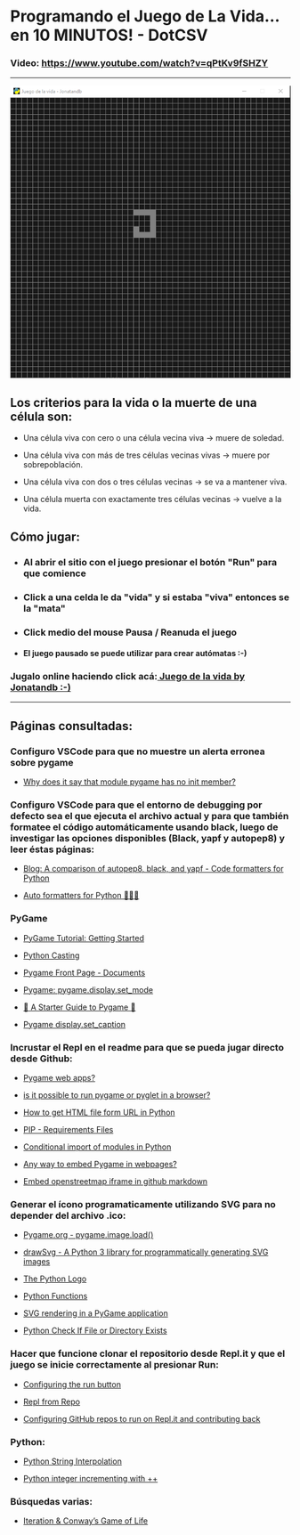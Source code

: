 # Programando el Juego de La Vida... en 10 MINUTOS! - DotCSV

### Video: <a href="https://www.youtube.com/watch?v=qPtKv9fSHZY" target="_blank">https://www.youtube.com/watch?v=qPtKv9fSHZY</a>

---

<p align="center">
    <a href="https://repl.it/@Jonatandb/DotCSV-Juego-de-la-vida" target="_blank">
            <img src="Juego_de_la_vida_Jonatandb.gif" alt="Juego de la vida | Versión Jonatandb"/>
    </a>
</p>

## Los criterios para la vida o la muerte de una célula son:

- Una célula viva con cero o una célula vecina viva -> muere de soledad.

- Una célula viva con más de tres células vecinas vivas -> muere por sobrepoblación.

- Una célula viva con dos o tres células vecinas -> se va a mantener viva.

- Una célula muerta con exactamente tres células vecinas -> vuelve a la vida.

## Cómo jugar:

- ### Al abrir el sitio con el juego presionar el botón "Run" para que comience

- ### Click a una celda le da "vida" y si estaba "viva" entonces se la "mata"

- ### Click medio del mouse Pausa / Reanuda el juego

- #### El juego pausado se puede utilizar para crear autómatas :-)

### Jugalo online haciendo click acá:<a href="https://repl.it/@Jonatandb/DotCSV-Juego-de-la-vida" target="_blank"> Juego de la vida by Jonatandb :-)</a>

---

## Páginas consultadas:

### Configuro VSCode para que no muestre un alerta erronea sobre pygame

- <a href="https://stackoverflow.com/questions/50569453/why-does-it-say-that-module-pygame-has-no-init-member" target="_blank">Why does it say that module pygame has no init member?</a>

### Configuro VSCode para que el entorno de debugging por defecto sea el que ejecuta el archivo actual y para que también formatee el código automáticamente usando black, luego de investigar las opciones disponibles (Black, yapf y autopep8) y leer éstas páginas:

- <a href="https://www.reddit.com/r/Python/comments/8oqy03/blog_a_comparison_of_autopep8_black_and_yapf_code/" target="_blank">Blog: A comparison of autopep8, black, and yapf - Code formatters for Python</a>

- <a href="https://medium.com/3yourmind/auto-formatters-for-python-8925065f9505" target="_blank">Auto formatters for Python 👨‍💻🤖</a>

### PyGame

- <a href="https://nerdparadise.com/programming/pygame/part1" target="_blank">PyGame Tutorial: Getting Started</a>

- <a href="https://www.w3schools.com/python/python_casting.asp" target="_blank">Python Casting</a>

- <a href="https://www.pygame.org/docs/" target="_blank">Pygame Front Page - Documents</a>

- <a href="https://www.pygame.org/docs/ref/display.html#pygame.display.set_mode" target="_blank">Pygame: pygame.display.set_mode</a>

- <a href="https://repl.it/talk/learn/A-Starter-Guide-to-Pygame/11741" target="_blank">🚀 A Starter Guide to Pygame 📀</a>

- <a href="https://www.pygame.org/docs/ref/display.html#pygame.display.set_caption" target="_blank">Pygame display.set_caption</a>

### Incrustar el Repl en el readme para que se pueda jugar directo desde Github:

- <a href="https://www.reddit.com/r/Python/comments/5o0bq1/pygame_web_apps/" target="_blank">Pygame web apps?</a>

- <a href="https://stackoverflow.com/questions/8452927/is-it-possible-to-run-pygame-or-pyglet-in-a-browser/55352300#55352300" target="_blank">is it possible to run pygame or pyglet in a browser?</a>

- <a href="https://www.guru99.com/accessing-internet-data-with-python.html#2" target="_blank">How to get HTML file form URL in Python</a>

- <a href="https://pip.pypa.io/en/latest/user_guide/#requirements-files" target="_blank">PIP - Requirements Files</a>

- <a href="https://stackoverflow.com/questions/3496592/conditional-import-of-modules-in-python" target="_blank">Conditional import of modules in Python</a>

- <a href="https://gamedev.stackexchange.com/questions/82448/any-way-to-embed-pygame-in-webpages" target="_blank">Any way to embed Pygame in webpages?</a>

- <a href="https://stackoverflow.com/questions/48402823/embed-openstreetmap-iframe-in-github-markdown" target="_blank">Embed openstreetmap iframe in github markdown</a>

### Generar el ícono programaticamente utilizando SVG para no depender del archivo .ico:

- <a href="https://www.pygame.org/docs/ref/image.html#comment_pygame_image_load" target="_blank">Pygame.org - pygame.image.load()</a>

- <a href="https://pypi.org/project/drawSvg/" target="_blank">drawSvg - A Python 3 library for programmatically generating SVG images </a>

- <a href="https://www.python.org/community/logos/" target="_blank">The Python Logo
  </a>

- <a href="https://www.w3schools.com/python/python_functions.asp" target="_blank">Python Functions
  </a>

- <a href="https://stackoverflow.com/questions/120584/svg-rendering-in-a-pygame-application" target="_blank">SVG rendering in a PyGame application</a>

- <a href="https://www.guru99.com/python-check-if-file-exists.html" target="_blank">Python Check If File or Directory Exists</a>

### Hacer que funcione clonar el repositorio desde Repl.it y que el juego se inicie correctamente al presionar Run:

- <a href="https://docs.repl.it/repls/dot-replit" target="_blank">Configuring the run button</a>

- <a href="https://blog.repl.it/github" target="_blank">Repl from Repo</a>

- <a href="https://repl.it/talk/learn/Configuring-GitHub-repos-to-run-on-Replit-and-contributing-back/23948" target="_blank">Configuring GitHub repos to run on Repl.it and contributing back</a>

### Python:

- <a href="https://www.programiz.com/python-programming/string-interpolation" target="_blank">Python String Interpolation</a>

- <a href="https://stackoverflow.com/questions/2632677/python-integer-incrementing-with" target="_blank">Python integer incrementing with ++</a>

### Búsquedas varias:

- <a href="https://www.microsoft.com/en-us/microsoft-365/blog/2007/11/02/iteration-conways-game-of-life/" target="_blank">Iteration & Conway’s Game of Life</a>
